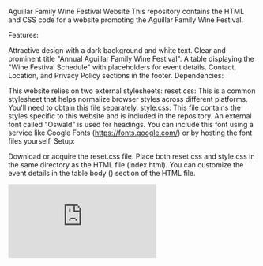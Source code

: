 Aguillar Family Wine Festival Website
This repository contains the HTML and CSS code for a website promoting the Aguillar Family Wine Festival.

Features:

Attractive design with a dark background and white text.
Clear and prominent title "Annual Aguillar Family Wine Festival".
A table displaying the "Wine Festival Schedule" with placeholders for event details.
Contact, Location, and Privacy Policy sections in the footer.
Dependencies:

This website relies on two external stylesheets:
reset.css: This is a common stylesheet that helps normalize browser styles across different platforms. You'll need to obtain this file separately.
style.css: This file contains the styles specific to this website and is included in the repository.
An external font called "Oswald" is used for headings. You can include this font using a service like Google Fonts (https://fonts.google.com/) or by hosting the font files yourself.
Setup:

Download or acquire the reset.css file.
Place both reset.css and style.css in the same directory as the HTML file (index.html).
You can customize the event details in the table body (<tbody>) section of the HTML file.

![demo](https://content.codecademy.com/courses/learn-html-tables/index.html?_gl=1*1x4borc*_ga*MDg3MDgwNTYwMy4xNzAxNjI1Mjc2*_ga_3LRZM6TM9L*MTcwOTcwNzgxNy44OS4xLjE3MDk3MDg4NTQuNjAuMC4w)
